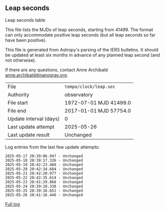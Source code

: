 
## Leap seconds

Leap seconds table

This file lists the MJDs of leap seconds, starting from 41499.
The format can only accommodate positive leap seconds (but all
leap seconds so far have been positive).

This file is generated from Astropy's parsing of the IERS
bulletins. It should be updated at least six months in advance
of any planned leap second (and not otherwise).

If there are any questions, contact Anne Archibald
<anne.archibald@nanograv.org>.

|     |     |
|:--- |:--- |
| File | `tempo/clock/leap.sec` |
| Authority | observatory |
| File start | 1972-07-01 MJD 41499.0 |
| File end | 2017-01-01 MJD 57754.0 |
| Update interval (days) | 0 |
| Last update attempt | 2025-05-26 |
| Last update result | Unchanged |

Log entries from the last few update attempts:
```
2025-05-17 20:39:06.947 - Unchanged
2025-05-18 20:39:17.326 - Unchanged
2025-05-19 20:42:23.488 - Unchanged
2025-05-20 20:42:34.684 - Unchanged
2025-05-21 20:42:20.977 - Unchanged
2025-05-22 20:42:35.614 - Unchanged
2025-05-23 20:41:29.868 - Unchanged
2025-05-24 20:39:18.338 - Unchanged
2025-05-25 20:39:16.651 - Unchanged
2025-05-26 20:41:16.446 - Unchanged
```
[Full log](https://raw.githubusercontent.com/ipta/pulsar-clock-corrections/main/log/tempo/clock/leap.sec.log)
